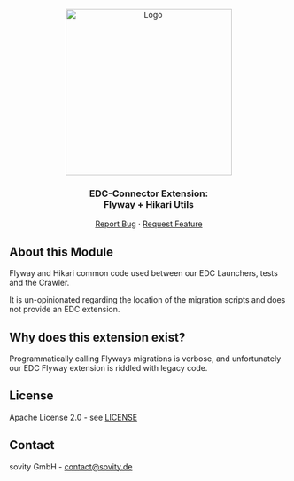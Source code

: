 <!-- PROJECT LOGO -->
<br />
<div align="center">
  <a href="https://github.com/sovity/opendataspace">
    <img src="https://raw.githubusercontent.com/sovity/edc-ui/main/src/assets/images/sovity_logo.svg" alt="Logo" width="300">
  </a>

<h3 align="center">EDC-Connector Extension:<br />Flyway + Hikari Utils</h3>

  <p align="center">
    <a href="https://github.com/sovity/opendataspace/issues/new?template=bug_report.md">Report Bug</a>
    ·
    <a href="https://github.com/sovity/opendataspace/issues/new?template=feature_request.md">Request Feature</a>
  </p>
</div>

## About this Module

Flyway and Hikari common code used between our EDC Launchers, tests and the Crawler.

It is un-opinionated regarding the location of the migration scripts and does not provide an EDC extension.

## Why does this extension exist?

Programmatically calling Flyways migrations is verbose, and unfortunately our EDC Flyway extension is riddled with legacy code.

## License

Apache License 2.0 - see [LICENSE](../../LICENSE)

## Contact

sovity GmbH - contact@sovity.de
